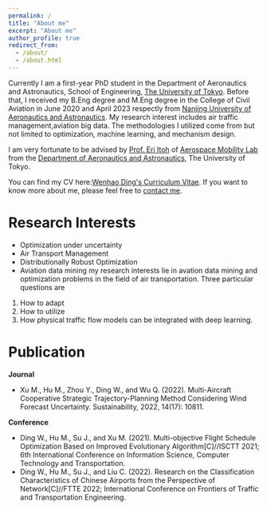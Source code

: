 ```yaml
---
permalink: /
title: "About me"
excerpt: "About me"
author_profile: true
redirect_from: 
  - /about/
  - /about.html
---
```


Currently I am a first-year PhD student in the Department of Aeronautics and Astronautics, School of Engineering, [The University of Tokyo](https://www.u-tokyo.ac.jp/ja/index.html). Before that, I received my B.Eng degree and M.Eng degree in the College of Civil Aviation in June 2020 and April 2023 respectly from [Nanjing University of Aeronautics and Astronautics](https://ciee.studyatnuaa.org/). My research interest includes air traffic management,aviation big data. The methodologies I utilized come from but not limited to optimization, machine learning, and mechanism design.

I am very fortunate to be advised by [Prof. Eri Itoh](https://www.t.u-tokyo.ac.jp/topics/tp2022-05-20-059) of [Aerospace Mobility Lab](https://sites.google.com/g.ecc.u-tokyo.ac.jp/itoh-laboratory/) from the [Department of Aeronautics and Astronautics](https://www.flight.t.u-tokyo.ac.jp/), The University of Tokyo.

You can find my CV here:[Wenhao Ding's Curriculum Vitae](../assets/Curriculum_Vitae.pdf). If you want to know more about me, please feel free to [contact me](mailto:WenhaoDing@nuaa.edu.cn).

Research Interests
======
* Optimization under uncertainty
* Air Transport Management
* Distributionally Robust Optimization
* Aviation data mining
my research interests lie in avation data mining and optimization problems in the field of air transportation. Three particular questions are
1. How to adapt 
1. How to utilize
1. How physical traffic flow models can be integrated with deep learning.

Publication
======
**Journal**

* Xu M., Hu M., Zhou Y., Ding W., and Wu Q. (2022). Multi-Aircraft Cooperative Strategic Trajectory-Planning Method Considering Wind Forecast Uncertainty. Sustainability, 2022, 14(17): 10811.

**Conference**

* Ding W., Hu M., Su J., and Xu M. (2021). Multi-objective Flight Schedule Optimization Based on Improved Evolutionary Algorithm[C]//ISCTT 2021; 6th International Conference on Information Science, Computer Technology and Transportation.
* Ding W., Hu M., Su J., and Liu C. (2022). Research on the Classification Characteristics of Chinese Airports from the Perspective of Network[C]//FTTE 2022; International Conference on Frontiers of Traffic and Transportation Engineering. 
